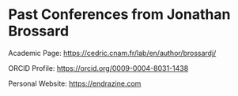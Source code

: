 # Past Conferences from Jonathan Brossard

Academic Page: https://cedric.cnam.fr/lab/en/author/brossardj/

ORCID Profile: https://orcid.org/0009-0004-8031-1438

Personal Website: https://endrazine.com
